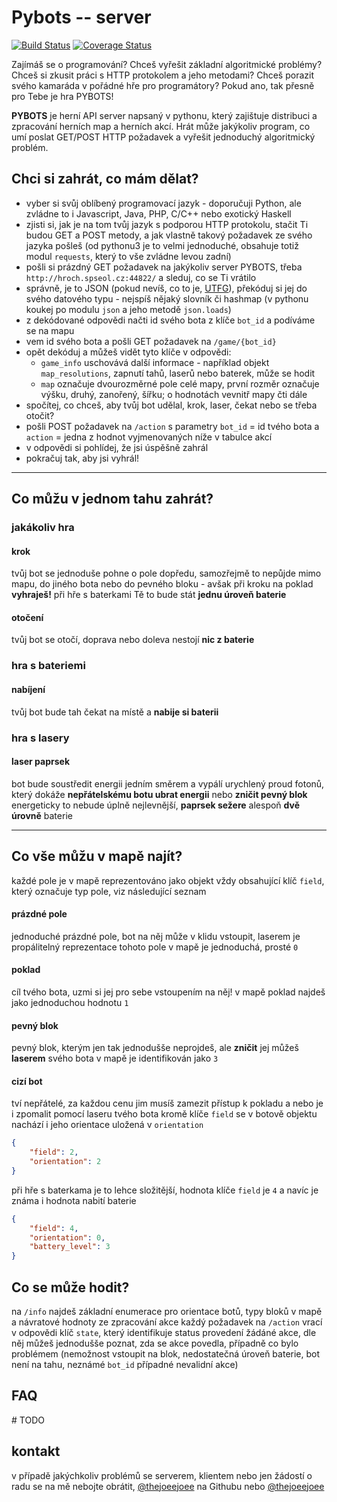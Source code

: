 Pybots -- server 
====================

[![Build Status](https://travis-ci.org/spseol/pybots-server.svg?branch=master)](https://travis-ci.org/spseol/pybots-server) [![Coverage Status](https://coveralls.io/repos/spseol/pybots-server/badge.svg?branch=master&service=github)](https://coveralls.io/github/spseol/pybots-server?branch=master)

Zajímáš se o programování? Chceš vyřešit základní algoritmické problémy? Chceš si zkusit práci s HTTP protokolem a jeho metodami? Chceš porazit svého kamaráda v pořádné hře pro programátory? Pokud ano, tak přesně pro Tebe je hra PYBOTS!

**PYBOTS** je herní API server napsaný v pythonu, který zajištuje distribuci a zpracování herních map a herních akcí. Hrát může jakýkoliv program, co umí poslat GET/POST HTTP požadavek a vyřešit jednoduchý algoritmický problém.

## Chci si zahrát, co mám dělat?

* vyber si svůj oblíbený programovací jazyk - doporučuji Python, ale zvládne to i Javascript, Java, PHP, C/C++ nebo exotický Haskell
* zjisti si, jak je na tom tvůj jazyk s podporou HTTP protokolu, stačit Ti budou GET a POST metody, a jak vlastně takový požadavek ze svého jazyka pošleš (od pythonu3 je to velmi jednoduché, obsahuje totiž modul `requests`, který to vše zvládne levou zadní)
* pošli si prázdný GET požadavek na jakýkoliv server PYBOTS, třeba `http://hroch.spseol.cz:44822/` a sleduj, co se Ti vrátilo
* správně, je to JSON (pokud nevíš, co to je, [UTFG](https://www.google.cz/search?q=JSON)), překóduj si jej do svého datového typu - nejspíš nějaký slovník či hashmap (v pythonu koukej po modulu `json` a jeho metodě `json.loads`)
* z dekódované odpovědi načti id svého bota z klíče `bot_id` a podíváme se na mapu
* vem id svého bota a pošli GET požadavek na `/game/{bot_id}`
* opět dekóduj a můžeš vidět tyto klíče v odpovědi:
  *  `game_info` uschovává další informace - například objekt `map_resolutions`, zapnutí tahů, laserů nebo baterek, může se hodit
  *  `map` označuje dvourozměrné pole celé mapy, první rozměr označuje výšku, druhý, zanořený, šířku; o hodnotách vevnitř mapy čti dále
* spočítej, co chceš, aby tvůj bot udělal, krok, laser, čekat nebo se třeba otočit?
* pošli POST požadavek na `/action` s parametry `bot_id` = id tvého bota a `action` = jedna z hodnot vyjmenovaných níže v tabulce akcí
* v odpovědi si pohlídej, že jsi úspěšně zahrál
* pokračuj tak, aby jsi vyhrál!

* * * 

## Co můžu v jednom tahu zahrát?

### jakákoliv hra

#### krok
tvůj bot se jednoduše pohne o pole dopředu, samozřejmě to nepůjde mimo mapu, do jiného bota nebo do pevného bloku - avšak při kroku na poklad **vyhraješ!**
při hře s baterkami Tě to bude stát **jednu úroveň baterie** 

#### otočení
tvůj bot se otočí, doprava nebo doleva
nestojí **nic z baterie**

### hra s bateriemi

#### nabíjení
tvůj bot bude tah čekat na místě a **nabije si baterii**

### hra s lasery
#### laser paprsek
bot bude soustředit energii jedním směrem a vypálí urychlený proud fotonů, který dokáže **nepřátelskému botu ubrat energii** nebo **zničit pevný blok**
energeticky to nebude úplně nejlevnější, **paprsek sežere** alespoň **dvě úrovně** baterie

* * * 

## Co vše můžu v mapě najít?
každé pole je v mapě reprezentováno jako objekt vždy obsahující klíč `field`, který označuje typ pole, viz následující seznam 
#### prázdné pole
jednoduché prázdné pole, bot na něj může v klidu vstoupit, laserem je propálitelný
reprezentace tohoto pole v mapě je jednoduchá, prosté `0`

#### poklad
cíl tvého bota, uzmi si jej pro sebe vstoupením na něj!
v mapě poklad najdeš jako jednoduchou hodnotu `1`

#### pevný blok
pevný blok, kterým jen tak jednodušše neprojdeš, ale **zničit** jej můžeš **laserem** svého bota
v mapě je identifikován jako `3`

#### cizí bot
tví nepřátelé, za každou cenu jim musíš zamezit přístup k pokladu a nebo je i zpomalit pomocí laseru tvého bota
kromě klíče `field` se v botově objektu nachází i jeho orientace uložená v `orientation` 
```json
{
	"field": 2,	
	"orientation": 2
}
```

při hře s baterkama je to lehce složitější, hodnota klíče `field` je `4` a navíc je známa i hodnota nabití baterie
```json
{
	"field": 4,
	"orientation": 0,
	"battery_level": 3
}
```
## Co se může hodit?
na `/info` najdeš základní enumerace pro orientace botů, typy bloků v mapě a návratové hodnoty ze zpracování akce
každý požadavek na `/action` vrací v odpovědi klíč `state`, který identifikuje status provedení žádáné akce, dle něj můžeš jednodušše poznat, zda se akce povedla, případně co bylo problémem (nemožnost vstoupit na blok, nedostatečná úroveň baterie, bot není na tahu, neznámé `bot_id` případné nevalidní akce)

## FAQ
\# TODO

## kontakt
v případě jakýchkoliv problémů se serverem, klientem nebo jen žádostí o radu se na mě nebojte obrátit, [@thejoeejoee](https://github.com/thejoeejoee) na Githubu nebo [@thejoeejoee](https://twitter.com/thejoeejoee) 
